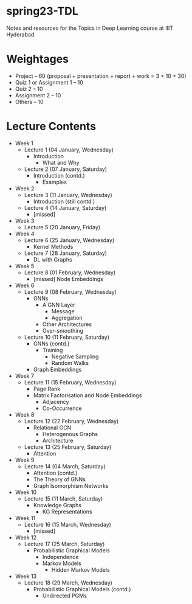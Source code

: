 # spring23-TDL
Notes and resources for the Topics in Deep Learning course at IIIT Hyderabad.

# Weightages
* Project – 60 (proposal + presentation + report + work = 3 $\times$ 10 + 30)
* Quiz 1 or Assignment 1 – 10
* Quiz 2 – 10
* Assignment 2 – 10
* Others – 10

# Lecture Contents
* Week 1
    * Lecture 1 (04 January, Wednesday)
        - Introduction
            - What and Why
    * Lecture 2 (07 January, Saturday)
        - Introduction (contd.)
            - Examples
* Week 2
    * Lecture 3 (11 January, Wednesday)
        - Introduction (still contd.)
    * Lecture 4 (14 January, Saturday)    
        - [missed]
* Week 3
    * Lecture 5 (20 January, Friday)
* Week 4
    * Lecture 6 (25 January, Wednesday)
        - Kernel Methods
    * Lecture 7 (28 January, Saturday)
        - DL with Graphs
* Week 5
    * Lecture 8 (01 February, Wednesday)
	    - [missed] Node Embeddings
* Week 6
    * Lecture 9 (08 February, Wednesday)
        - GNNs
            - A GNN Layer
                - Message
                - Aggregation
            - Other Architectures
            - Over-smoothing
    * Lecture 10 (11 February, Saturday)
        - GNNs (contd.)
            - Training
                - Negative Sampling
                - Random Walks
        - Graph Embeddings
* Week 7
    * Lecture 11 (15 February, Wednesday)
        - Page Rank
        - Matrix Factorisation and Node Embeddings
            - Adjacency
            - Co-Occurrence
* Week 8
    * Lecture 12 (22 February, Wednesday)
        - Relational GCN
            - Heterogenous Graphs
            - Architecture
    * Lecture 13 (25 February, Saturday)
        - Attention
* Week 9
    * Lecture 14 (04 March, Saturday)
        - Attention (contd.)
        - The Theory of GNNs
        - Graph Isomorphism Networks
* Week 10
    * Lecture 15 (11 March, Saturday)
        - Knowledge Graphs
            - KG Representations
* Week 11
    * Lecture 16 (15 March, Wednesday)
        - [missed]
* Week 12
    * Lecture 17 (25 March, Saturday)
        - Probabilistic Graphical Models
            - Independence
            - Markov Models
                - Hidden Markov Models
* Week 13
    * Lecture 18 (29 March, Wednesday)
        - Probabilistic Graphical Models (contd.)
            - Undirected PGMs